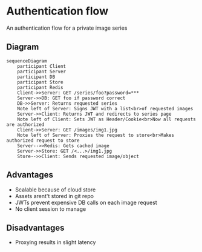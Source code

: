 # Authentication flow


An authentication flow for a private image series

## Diagram

```mermaid
sequenceDiagram
    participant Client
    participant Server
    participant DB
    participant Store
    participant Redis
    Client->>Server: GET /series/foo?password=***
    Server->>DB: GET foo if password correct
    DB->>Server: Returns requested series
    Note left of Server: Signs JWT with a list<br>of requested images
    Server->>Client: Returns JWT and redirects to series page
    Note left of Client: Sets JWT as Header/Cookie<br>Now all requests are authorized
    Client->>Server: GET /images/img1.jpg
    Note left of Server: Proxies the request to store<br>Makes authorized request to store
    Server-->>Redis: Gets cached image
    Server->>Store: GET /<...>/img1.jpg
    Store-->>Client: Sends requested image/object
```

## Advantages

- Scalable because of cloud store
- Assets arent't stored in git repo
- JWTs prevent expensive DB calls on each image request
- No client session to manage

## Disadvantages

- Proxying results in slight latency
